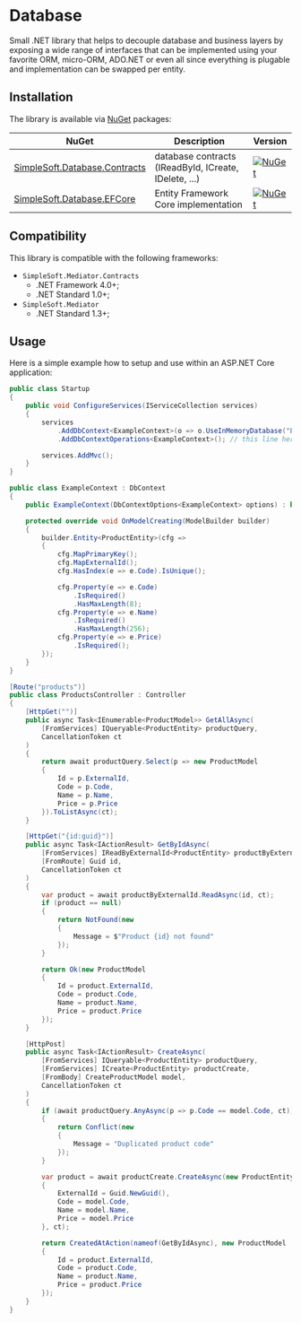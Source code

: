 # Database
Small .NET library that helps to decouple database and business layers by exposing a wide range of interfaces that can be implemented using your favorite ORM, micro-ORM, ADO.NET or even all since everything is plugable and implementation can be swapped per entity.

## Installation
The library is available via [NuGet](https://www.nuget.org/packages?q=simplesoft.database) packages:

| NuGet | Description | Version |
| --- | --- | --- |
| [SimpleSoft.Database.Contracts](https://www.nuget.org/packages/simplesoft.database.contracts) | database contracts (IReadById, ICreate, IDelete, ...) | [![NuGet](https://img.shields.io/nuget/vpre/simplesoft.database.contracts.svg)](https://www.nuget.org/packages/simplesoft.database.contracts) |
| [SimpleSoft.Database.EFCore](https://www.nuget.org/packages/simplesoft.database.efcore) | Entity Framework Core implementation | [![NuGet](https://img.shields.io/nuget/vpre/simplesoft.database.efcore.svg)](https://www.nuget.org/packages/simplesoft.database.efcore) |

## Compatibility
This library is compatible with the following frameworks:

* `SimpleSoft.Mediator.Contracts`
  * .NET Framework 4.0+;
  * .NET Standard 1.0+;
* `SimpleSoft.Mediator`
  * .NET Standard 1.3+;

## Usage
Here is a simple example how to setup and use within an ASP.NET Core application:

```csharp
public class Startup
{
    public void ConfigureServices(IServiceCollection services)
    {
        services
            .AddDbContext<ExampleContext>(o => o.UseInMemoryDatabase("ExampleDatabase"))
            .AddDbContextOperations<ExampleContext>(); // this line here

        services.AddMvc();
    }
}

public class ExampleContext : DbContext
{
    public ExampleContext(DbContextOptions<ExampleContext> options) : base(options) { }

    protected override void OnModelCreating(ModelBuilder builder)
    {
        builder.Entity<ProductEntity>(cfg =>
        {
            cfg.MapPrimaryKey();
            cfg.MapExternalId();
            cfg.HasIndex(e => e.Code).IsUnique();

            cfg.Property(e => e.Code)
                .IsRequired()
                .HasMaxLength(8);
            cfg.Property(e => e.Name)
                .IsRequired()
                .HasMaxLength(256);
            cfg.Property(e => e.Price)
                .IsRequired();
        });
    }
}

[Route("products")]
public class ProductsController : Controller
{
    [HttpGet("")]
    public async Task<IEnumerable<ProductModel>> GetAllAsync(
        [FromServices] IQueryable<ProductEntity> productQuery,
        CancellationToken ct
    )
    {
        return await productQuery.Select(p => new ProductModel
        {
            Id = p.ExternalId,
            Code = p.Code,
            Name = p.Name,
            Price = p.Price
        }).ToListAsync(ct);
    }

    [HttpGet("{id:guid}")]
    public async Task<IActionResult> GetByIdAsync(
        [FromServices] IReadByExternalId<ProductEntity> productByExternalId,
        [FromRoute] Guid id,
        CancellationToken ct
    )
    {
        var product = await productByExternalId.ReadAsync(id, ct);
        if (product == null)
        {
            return NotFound(new
            {
                Message = $"Product {id} not found"
            });
        }

        return Ok(new ProductModel
        {
            Id = product.ExternalId,
            Code = product.Code,
            Name = product.Name,
            Price = product.Price
        });
    }

    [HttpPost]
    public async Task<IActionResult> CreateAsync(
        [FromServices] IQueryable<ProductEntity> productQuery,
        [FromServices] ICreate<ProductEntity> productCreate,
        [FromBody] CreateProductModel model,
        CancellationToken ct
    )
    {
        if (await productQuery.AnyAsync(p => p.Code == model.Code, ct))
        {
            return Conflict(new
            {
                Message = "Duplicated product code"
            });
        }

        var product = await productCreate.CreateAsync(new ProductEntity
        {
            ExternalId = Guid.NewGuid(),
            Code = model.Code,
            Name = model.Name,
            Price = model.Price
        }, ct);

        return CreatedAtAction(nameof(GetByIdAsync), new ProductModel
        {
            Id = product.ExternalId,
            Code = product.Code,
            Name = product.Name,
            Price = product.Price
        });
    }
}
```
